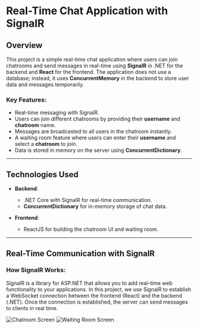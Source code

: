 # Real-Time Chat Application with SignalR

## Overview

This project is a simple real-time chat application where users can join chatrooms and send messages in real-time using **SignalR** in .NET for the backend and **React** for the frontend. The application does not use a database; instead, it uses **ConcurrentMemory** in the backend to store user data and messages temporarily.

### Key Features:
- Real-time messaging with SignalR.
- Users can join different chatrooms by providing their **username** and **chatroom** name.
- Messages are broadcasted to all users in the chatroom instantly.
- A waiting room feature where users can enter their **username** and select a **chatroom** to join.
- Data is stored in memory on the server using **ConcurrentDictionary**.

---

## Technologies Used

- **Backend**: 
  - .NET Core with SignalR for real-time communication.
  - **ConcurrentDictionary** for in-memory storage of chat data.
  
- **Frontend**:
  - ReactJS for building the chatroom UI and waiting room.

---

## Real-Time Communication with SignalR

### How SignalR Works:
SignalR is a library for ASP.NET that allows you to add real-time web functionality to your applications. In this project, we use SignalR to establish a WebSocket connection between the frontend (React) and the backend (.NET). Once the connection is established, the server can send messages to clients in real time.

![Chatroom Screen](.chatroom.png)
![Waiting Room Screen](.waitingroom.png)
